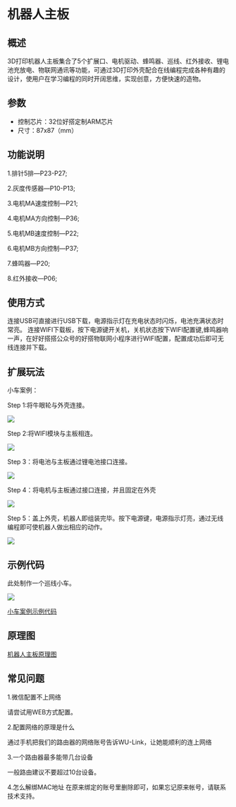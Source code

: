 # 机器人主板

## 概述

3D打印机器人主板集合了5个扩展口、电机驱动、蜂鸣器、巡线、红外接收、锂电池充放电、物联网通讯等功能，可通过3D打印外壳配合在线编程完成各种有趣的设计，使用户在学习编程的同时开阔思维，实现创意，方便快速的造物。

## 参数

* 控制芯片：32位好搭定制ARM芯片 
* 尺寸：87x87（mm）

## 功能说明

1.排针5排—P23-P27;

2.灰度传感器—P10-P13;

3.电机MA速度控制—P21;

4.电机MA方向控制—P36;

5.电机MB速度控制—P22;

6.电机MB方向控制—P37;

7.蜂鸣器—P20;

8.红外接收—P06;

## 使用方式

连接USB可直接进行USB下载，电源指示灯在充电状态时闪烁，电池充满状态时常亮。 连接WIFI下载板，按下电源键开关机，关机状态按下WIFI配置键,蜂鸣器响一声，在好好搭搭公众号的好搭物联网小程序进行WIFI配置，配置成功后即可无线连接并下载。

## 扩展玩法

小车案例：

Step 1:将牛眼轮与外壳连接。

![](../../.gitbook/assets/jiqiren-1.JPG)

Step 2:将WIFI模块与主板相连。

![](../../.gitbook/assets/jiqiren-2.JPG)

Step 3：将电池与主板通过锂电池接口连接。

![](../../.gitbook/assets/jiqiren-3.JPG)

Step 4：将电机与主板通过接口连接，并且固定在外壳

![](../../.gitbook/assets/jiqiren-4.JPG)

Step 5：盖上外壳，机器人即组装完毕。按下电源键，电源指示灯亮，通过无线编程即可使机器人做出相应的动作。

![](../../.gitbook/assets/jiqiren-5.png)

## 示例代码

此处制作一个巡线小车。

![](../../.gitbook/assets/jiqiren-6.png)

[小车案例示例代码](http://www.haohaodada.com/wulink-nano/index.php?id=5701)

## 原理图

[机器人主板原理图](https://github.com/Haohaodada-official/docs/blob/master/3d-da-yin-tao-jian/pdf/机器人主板.pdf)

## 常见问题

1.微信配置不上网络

请尝试用WEB方式配置。

2.配置网络的原理是什么

通过手机把我们的路由器的网络账号告诉WU-Link，让她能顺利的连上网络

3.一个路由器最多能带几台设备

一般路由建议不要超过10台设备。

4.怎么解绑MAC地址 在原来绑定的账号里删除即可，如果忘记原来帐号，请联系技术支持。

